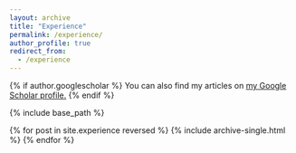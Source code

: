 ```yaml
---
layout: archive
title: "Experience"
permalink: /experience/
author_profile: true
redirect_from:
  - /experience
---
```


{% if author.googlescholar %}
  You can also find my articles on <u><a href="{{author.googlescholar}}">my Google Scholar profile</a>.</u>
{% endif %}

{% include base_path %}

{% for post in site.experience reversed %}
  {% include archive-single.html %}
{% endfor %}
